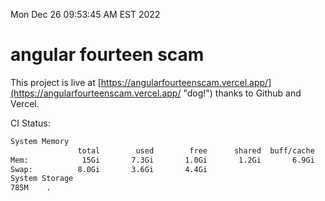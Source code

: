 Mon Dec 26 09:53:45 AM EST 2022

# angular fourteen scam


This project is live at [https://angularfourteenscam.vercel.app/](https://angularfourteenscam.vercel.app/ "dog!") thanks to Github and Vercel.

CI Status: 

```bash
System Memory
               total        used        free      shared  buff/cache   available
Mem:            15Gi       7.3Gi       1.0Gi       1.2Gi       6.9Gi       6.4Gi
Swap:          8.0Gi       3.6Gi       4.4Gi
System Storage
785M	.
